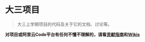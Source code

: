 # 大三项目

> 大三上学期项目的代码及关于它的文档、讨论等。

**对项目或阿里云Code平台有任何不懂不理解的，请看[贡献指南](https://code.aliyun.com/yqmailsend/rfkhx/blob/master/CONTRIBUTING.md)和[Wikis](https://code.aliyun.com/yqmailsend/rfkhx/wikis/home)**